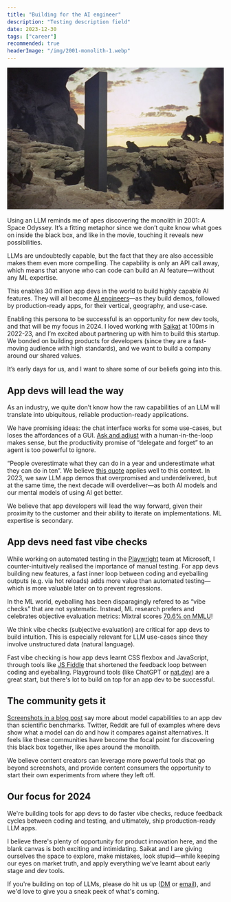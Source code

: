 ```yaml
---
title: "Building for the AI engineer"
description: "Testing description field"
date: 2023-12-30
tags: ["career"]
recommended: true
headerImage: "/img/2001-monolith-1.webp"
---
```


![Monolith from 2001: A Space Odyssey](/img/2001-monolith-1.webp)

Using an LLM reminds me of apes discovering the monolith in 2001: A Space Odyssey. It’s a fitting metaphor since we don’t quite know what goes on inside the black box, and like in the movie, touching it reveals new possibilities.

LLMs are undoubtedly capable, but the fact that they are also accessible makes them even more compelling. The capability is only an API call away, which means that anyone who can code can build an AI feature—without any ML expertise.

This enables 30 million app devs in the world to build highly capable AI features. They will all become [AI engineers](https://www.latent.space/p/ai-engineer)—as they build demos, followed by production-ready apps, for their vertical, geography, and use-case.

Enabling this persona to be successful is an opportunity for new dev tools, and that will be my focus in 2024. I loved working with [Saikat](https://www.linkedin.com/in/saikat-mitra-5b168924/) at 100ms in 2022-23, and I’m excited about partnering up with him to build this startup. We bonded on building products for developers (since they are a fast-moving audience with high standards), and we want to build a company around our shared values.

It’s early days for us, and I want to share some of our beliefs going into this.

## App devs will lead the way

As an industry, we quite don’t know how the raw capabilities of an LLM will translate into ubiquitous, reliable production-ready applications.

We have promising ideas: the chat interface works for some use-cases, but loses the affordances of a GUI. [Ask and adjust](https://thezbook.com/ask-adjust-the-future-of-productivity-interfaces) with a human-in-the-loop makes sense, but the productivity promise of “delegate and forget” to an agent is too powerful to ignore.

“People overestimate what they can do in a year and underestimate what they can do in ten”. We believe [this quote](https://www.goodreads.com/quotes/302999-most-people-overestimate-what-they-can-do-in-one-year) applies well to this context. In 2023, we saw LLM app demos that overpromised and underdelivered, but at the same time, the next decade will overdeliver—as both AI models and our mental models of using AI get better.

We believe that app developers will lead the way forward, given their proximity to the customer and their ability to iterate on implementations. ML expertise is secondary.

## App devs need fast vibe checks

While working on automated testing in the [Playwright](https://github.com/microsoft/playwright) team at Microsoft, I counter-intuitively realised the importance of manual testing. For app devs building new features, a fast inner loop between coding and eyeballing outputs (e.g. via hot reloads) adds more value than automated testing—which is more valuable later on to prevent regressions.

In the ML world, eyeballing has been disparagingly refered to as “vibe checks” that are not systematic. Instead, ML research prefers and celebrates objective evaluation metrics: Mixtral scores [70.6% on MMLU](https://mistral.ai/news/mixtral-of-experts/)!

We think vibe checks (subjective evaluation) are critical for app devs to build intuition. This is especially relevant for LLM use-cases since they involve unstructured data (natural language).

Fast vibe checking is how app devs learnt CSS flexbox and JavaScript, through tools like [JS Fiddle](https://jsfiddle.net/) that shortened the feedback loop between coding and eyeballing. Playground tools (like ChatGPT or [nat.dev](https://github.com/nat/openplayground)) are a great start, but there's lot to build on top for an app dev to be successful.

## The community gets it

[Screenshots in a blog post](https://blog.roboflow.com/first-impressions-with-google-gemini/) say more about model capabilities to an app dev than scientific benchmarks. Twitter, Reddit are full of examples where devs show what a model can do and how it compares against alternatives. It feels like these communities have become the focal point for discovering this black box together, like apes around the monolith.

We believe content creators can leverage more powerful tools that go beyond screenshots, and provide content consumers the opportunity to start their own experiments from where they left off.

## Our focus for 2024

We're building tools for app devs to do faster vibe checks, reduce feedback cycles between coding and testing, and ultimately, ship production-ready LLM apps.

I believe there's plenty of opportunity for product innovation here, and the blank canvas is both exciting and intimidating. Saikat and I are giving ourselves the space to explore, make mistakes, look stupid—while keeping our eyes on market truth, and apply everything we’ve learnt about early stage and dev tools.

If you're building on top of LLMs, please do hit us up ([DM](https://twitter.com/arjunattam) or [email](mailto:arjun@attam.in)), and we'd love to give you a sneak peek of what's coming.
